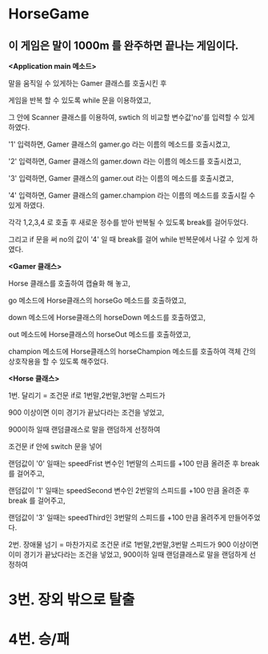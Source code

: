 # HorseGame

이 게임은 말이 1000m 를 완주하면 끝나는 게임이다.
-------------------------------------------------------------------------
**<Application main 메소드>**


말을 움직일 수 있게하는 Gamer 클래스를 호출시킨 후

게임을 반복 할 수 있도록 while 문을 이용하였고,

그 안에 Scanner 클래스를 이용하여, swtich 의 비교할 변수값'no'를 입력할 수 있게 하였다.

'1' 입력하면, Gamer 클래스의 gamer.go 라는 이름의 메소드를 호출시켰고,

'2' 입력하면, Gamer 클래스의 gamer.down 라는 이름의 메소드를 호출시켰고,

'3' 입력하면, Gamer 클래스의 gamer.out 라는 이름의 메소드를 호출시켰고,

'4' 입력하면, Gamer 클래스의 gamer.champion 라는 이름의 메소드를 호출시킬 수 있게 하였다.

각각 1,2,3,4 로 호출 후 새로운 정수를 받아 반복될 수 있도록 break를 걸어두었다.

그리고 if 문을 써 no의 값이 '4' 일 때 break를 걸어 while 반복문에서 나갈 수 있게 하였다. 



**<Gamer 클래스>**


Horse 클래스를 호출하여 캡슐화 해 놓고,

go 메소드에 Horse클래스의 horseGo 메소드를 호출하였고,

down 메소드에 Horse클래스의 horseDown 메소드를 호출하였고,

out 메소드에 Horse클래스의 horseOut 메소드를 호출하였고,

champion 메소드에 Horse클래스의 horseChampion 메소드를 호출하여 객체 간의 상호작용을 할 수 있도록 해주었다.



**<Horse 클래스>**


1번. 달리기
= 조건문 if로 1번말,2번말,3번말 스피드가 

900 이상이면 이미 경기가 끝났다라는 조건을 넣었고,

900이하 일때 랜덤클래스로 말을 랜덤하게 선정하여 

조건문 if 안에 switch 문을 넣어

랜덤값이 '0' 일때는 speedFrist 변수인 1번말의 스피드를 +100 만큼 올려준 후 break 를 걸어주고,

랜덤값이 '1' 일때는 speedSecond 변수인 2번말의 스피드를 +100 만큼 올려준 후 break 를 걸어주고,

랜덤값이 '3' 일때는 speedThird인 3번말의 스피드를 +100 만큼 올려주게 만들어주었다.

2번. 장애물 넘기
= 마찬가지로 조건문 if로 1번말,2번말,3번말 스피드가 
900 이상이면 이미 경기가 끝났다라는 조건을 넣었고,
900이하 일때 랜덤클래스로 말을 랜덤하게 선정하여 


3번. 장외 밖으로 탈출
=

4번. 승/패
=
